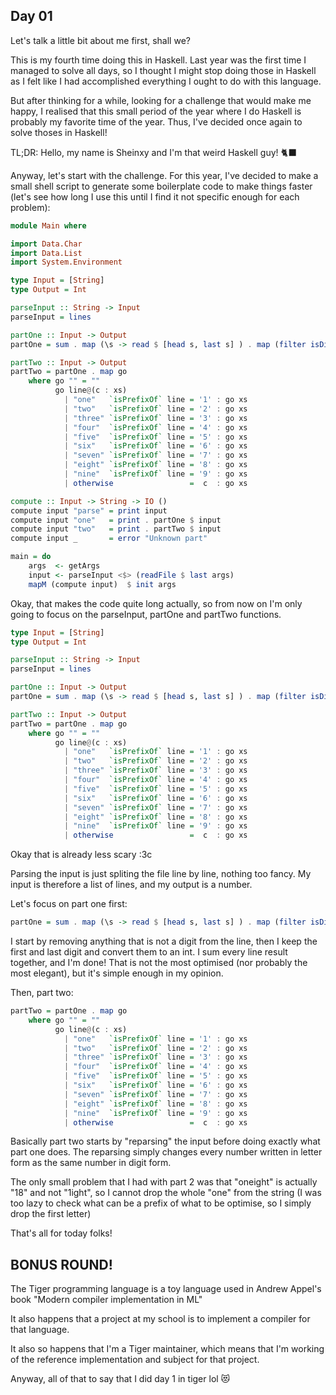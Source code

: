 ## Day 01

Let's talk a little bit about me first, shall we?

This is my fourth time doing this in Haskell. Last year was the first time
I managed to solve all days, so I thought I might stop doing those in Haskell
as I felt like I had accomplished everything I ought to do with this language.

But after thinking for a while, looking for a challenge that would make me happy,
I realised that this small period of the year where I do Haskell is probably my favorite time
of the year. Thus, I've decided once again to solve thoses in Haskell!

TL;DR: Hello, my name is Sheinxy and I'm that weird Haskell guy! 🐈‍⬛

Anyway, let's start with the challenge. For this year, I've decided to make a small
shell script to generate some boilerplate code to make things faster (let's see
how long I use this until I find it not specific enough for each problem):

```hs
module Main where

import Data.Char
import Data.List
import System.Environment

type Input = [String]
type Output = Int

parseInput :: String -> Input
parseInput = lines

partOne :: Input -> Output
partOne = sum . map (\s -> read $ [head s, last s] ) . map (filter isDigit)

partTwo :: Input -> Output
partTwo = partOne . map go
    where go "" = ""
          go line@(c : xs)
            | "one"   `isPrefixOf` line = '1' : go xs
            | "two"   `isPrefixOf` line = '2' : go xs
            | "three" `isPrefixOf` line = '3' : go xs
            | "four"  `isPrefixOf` line = '4' : go xs
            | "five"  `isPrefixOf` line = '5' : go xs
            | "six"   `isPrefixOf` line = '6' : go xs
            | "seven" `isPrefixOf` line = '7' : go xs
            | "eight" `isPrefixOf` line = '8' : go xs
            | "nine"  `isPrefixOf` line = '9' : go xs
            | otherwise                 =  c  : go xs

compute :: Input -> String -> IO ()
compute input "parse" = print input
compute input "one"   = print . partOne $ input
compute input "two"   = print . partTwo $ input
compute input _       = error "Unknown part"

main = do
    args  <- getArgs
    input <- parseInput <$> (readFile $ last args)
    mapM (compute input)  $ init args
```

Okay, that makes the code quite long actually, so from now on I'm only going to focus
on the parseInput, partOne and partTwo functions.

```hs
type Input = [String]
type Output = Int

parseInput :: String -> Input
parseInput = lines

partOne :: Input -> Output
partOne = sum . map (\s -> read $ [head s, last s] ) . map (filter isDigit)

partTwo :: Input -> Output
partTwo = partOne . map go
    where go "" = ""
          go line@(c : xs)
            | "one"   `isPrefixOf` line = '1' : go xs
            | "two"   `isPrefixOf` line = '2' : go xs
            | "three" `isPrefixOf` line = '3' : go xs
            | "four"  `isPrefixOf` line = '4' : go xs
            | "five"  `isPrefixOf` line = '5' : go xs
            | "six"   `isPrefixOf` line = '6' : go xs
            | "seven" `isPrefixOf` line = '7' : go xs
            | "eight" `isPrefixOf` line = '8' : go xs
            | "nine"  `isPrefixOf` line = '9' : go xs
            | otherwise                 =  c  : go xs
```

Okay that is already less scary :3c

Parsing the input is just spliting the file line by line, nothing too fancy.
My input is therefore a list of lines, and my output is a number.


Let's focus on part one first:
```hs
partOne = sum . map (\s -> read $ [head s, last s] ) . map (filter isDigit)
```

I start by removing anything that is not a digit from the line, then I keep the first and last digit and convert them to an int.
I sum every line result together, and I'm done! That is not the most optimised (nor probably the most elegant), but it's simple enough in my opinion.

Then, part two:
```hs
partTwo = partOne . map go
    where go "" = ""
          go line@(c : xs)
            | "one"   `isPrefixOf` line = '1' : go xs
            | "two"   `isPrefixOf` line = '2' : go xs
            | "three" `isPrefixOf` line = '3' : go xs
            | "four"  `isPrefixOf` line = '4' : go xs
            | "five"  `isPrefixOf` line = '5' : go xs
            | "six"   `isPrefixOf` line = '6' : go xs
            | "seven" `isPrefixOf` line = '7' : go xs
            | "eight" `isPrefixOf` line = '8' : go xs
            | "nine"  `isPrefixOf` line = '9' : go xs
            | otherwise                 =  c  : go xs
```

Basically part two starts by "reparsing" the input before doing exactly what part one does.
The reparsing simply changes every number written in letter form as the same number in digit form.

The only small problem that I had with part 2 was that "oneight" is actually "18" and not "1ight",
so I cannot drop the whole "one" from the string (I was too lazy to check what can be a prefix of what to be optimise, so I simply drop the first letter)

That's all for today folks!

## BONUS ROUND!

The Tiger programming language is a toy language used in Andrew Appel's book "Modern compiler implementation in ML"

It also happens that a project at my school is to implement a compiler for that language.

It also so happens that I'm a Tiger maintainer, which means that I'm working of the reference implementation and subject for that project.

Anyway, all of that to say that I did day 1 in tiger lol 😻

